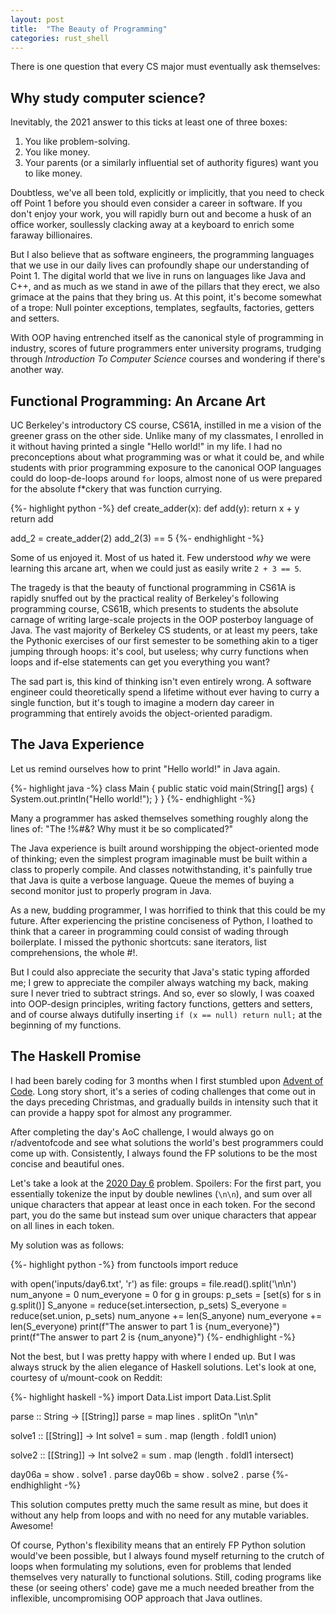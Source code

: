 ```yaml
---
layout: post
title:  "The Beauty of Programming"
categories: rust_shell
---
```


There is one question that every CS major must eventually ask themselves:

## Why study computer science?

Inevitably, the 2021 answer to this ticks at least one of three boxes:

1. You like problem-solving.
2. You like money.
3. Your parents (or a similarly influential set of authority figures) want you to like money.

Doubtless, we've all been told, explicitly or implicitly,
that you need to check off Point 1 before you should
even consider a career in software. 
If you don't enjoy your work, you will rapidly burn out
and become a husk of an office worker, soullessly
clacking away at a keyboard to enrich some faraway
billionaires.

But I also believe that
as software engineers, the programming languages that 
we use in our daily lives can profoundly shape our
understanding of Point 1. The digital world that
we live in runs on languages like Java and C++,
and as much as we stand in awe of the pillars
that they erect, we also grimace at the pains
that they bring us. At this point, it's become
somewhat of a trope: Null pointer exceptions,
templates, segfaults, factories, getters and setters.

With OOP having entrenched itself as the canonical
style of programming in industry, scores of future
programmers enter university programs, trudging
through *Introduction To Computer Science* courses
and wondering if there's another way.

## Functional Programming: An Arcane Art

UC Berkeley's introductory CS course, CS61A,
instilled in me a vision of the greener grass
on the other side. Unlike many of my classmates,
I enrolled in it without having printed a single
"Hello world!" in my life. I had no preconceptions
about what programming was or what it could be,
and while students with prior programming
exposure to the canonical OOP languages could do 
loop-de-loops around `for` loops,
almost none of us were prepared for the absolute
f*ckery that was function currying.

{%- highlight python -%}
def create_adder(x):
    def add(y):
        return x + y
    return add 

add_2 = create_adder(2)
add_2(3) == 5
{%- endhighlight -%}

Some of us enjoyed it. Most of us hated it. Few
understood *why* we were learning this arcane
art, when we could just as easily write `2 + 3 == 5`.

The tragedy is that the beauty of functional programming
in CS61A is rapidly snuffed out by the practical reality
of Berkeley's following programming course, CS61B, which
presents to students the absolute carnage of writing
large-scale projects in the OOP posterboy language of
Java. The vast majority of Berkeley CS students,
or at least my peers, take the Pythonic exercises
of our first semester to be something akin
to a tiger jumping through hoops: it's cool, but
useless; why curry functions when loops and if-else
statements can get you everything you want?

The sad part is, this kind of thinking isn't even
entirely wrong. A software engineer could theoretically
spend a lifetime without ever having to curry
a single function, but it's tough to imagine a modern
day career in programming that entirely avoids
the object-oriented paradigm.

## The Java Experience

Let us remind ourselves how to print "Hello world!" in Java
again.

{%- highlight java -%}
class Main {
    public static void main(String[] args) {
        System.out.println("Hello world!");
    }
}
{%- endhighlight -%}

Many a programmer has asked themselves something roughly along
the lines of: 
"The !%#&? Why must it be so complicated?"

The Java experience is built around worshipping the
object-oriented mode of thinking; even the simplest program
imaginable must be built within a class to properly compile.
And classes notwithstanding, it's painfully true that
Java is quite a verbose language. Queue the memes of
buying a second monitor just to properly program in
Java.

As a new, budding programmer, I was horrified to think
that this could be my future. After experiencing the pristine
conciseness of Python, I loathed to think that a
career in programming could consist of wading through
boilerplate. I missed the pythonic shortcuts: 
sane iterators, list comprehensions, the whole #!.

But I could also appreciate the security that Java's
static typing afforded me; I grew to appreciate the
compiler always watching my back, making sure I
never tried to subtract strings. And so, ever so slowly,
I was coaxed into OOP-design principles, writing factory
functions, getters and setters, and of course always
dutifully inserting `if (x == null) return null;`
at the beginning of my functions.

## The Haskell Promise

I had been barely coding for 3 months when I first
stumbled upon [Advent of Code](https://adventofcode.com).
Long story short, it's a series of coding challenges
that come out in the days preceding Christmas, and
gradually builds in intensity such that it can provide
a happy spot for almost any programmer.

After completing the day's AoC challenge, I would always
go on r/adventofcode and see what solutions the world's
best programmers could come up with. Consistently,
I always found the FP solutions to be the most
concise and beautiful ones.

Let's take a look at the 
[2020 Day 6](https://adventofcode.com/2020/day/6) problem.
Spoilers: For the first part, you essentially tokenize the input by double
newlines (`\n\n`), and sum over all unique characters that
appear at least once in each token.
For the second part, you do the same but instead sum
over unique characters that appear on all lines
in each token.

My solution was as follows:

{%- highlight python -%}
from functools import reduce

with open('inputs/day6.txt', 'r') as file:
    groups = file.read().split('\n\n')
    num_anyone = 0
    num_everyone = 0
    for g in groups:
        p_sets = [set(s) for s in g.split()]
        S_anyone = reduce(set.intersection, p_sets)
        S_everyone = reduce(set.union, p_sets)
        num_anyone += len(S_anyone)
        num_everyone += len(S_everyone)
    print(f"The answer to part 1 is {num_everyone}")
    print(f"The answer to part 2 is {num_anyone}")
{%- endhighlight -%}

Not the best, but I was pretty happy with where I ended up.
But I was always struck by the alien elegance of Haskell
solutions. Let's look at one, courtesy of u/mount-cook
on Reddit:

{%- highlight haskell -%}
import Data.List
import Data.List.Split

parse :: String -> [[String]]
parse = map lines . splitOn "\n\n"

solve1 :: [[String]] -> Int
solve1 = sum . map (length . foldl1 union) 

solve2 :: [[String]] -> Int
solve2 = sum . map (length . foldl1 intersect)

day06a = show . solve1 . parse
day06b = show . solve2 . parse
{%- endhighlight -%}

This solution computes pretty much the same result
as mine, but does it without any help from loops
and with no need for any mutable variables. Awesome!

Of course, Python's flexibility means that an entirely
FP Python solution would've been possible, but I always
found myself returning to the crutch of loops when
formulating my solutions, even for problems that lended
themselves very naturally to functional solutions.
Still, coding programs like these (or seeing others' code)
 gave me a much needed
breather from the inflexible, uncompromising OOP
approach that Java outlines.